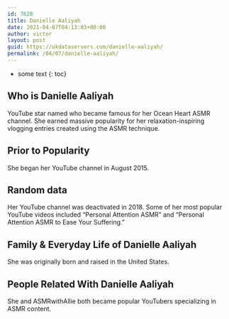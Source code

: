 ```yaml
---
id: 7628
title: Danielle Aaliyah
date: 2021-04-07T04:13:03+00:00
author: victor
layout: post
guid: https://ukdataservers.com/danielle-aaliyah/
permalink: /04/07/danielle-aaliyah/
---
```


* some text
{: toc}


## Who is Danielle Aaliyah



YouTube star named who became famous for her Ocean Heart ASMR channel. She earned massive popularity for her relaxation-inspiring vlogging entries created using the ASMR technique. 

                
                
                
## Prior to Popularity



She began her YouTube channel in August 2015. 

                
                
                
## Random data



Her YouTube channel was deactivated in 2018. Some of her most popular YouTube videos included &#8220;Personal Attention ASMR&#8221; and &#8220;Personal Attention ASMR to Ease Your Suffering.&#8221;

                
                
                
## Family & Everyday Life of Danielle Aaliyah



She was originally born and raised in the United States. 

                
                
                
## People Related With Danielle Aaliyah



She and ASMRwithAllie both became popular YouTubers specializing in ASMR content.  

                
              
            
          
          
          